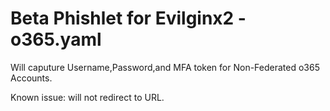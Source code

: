 # Beta Phishlet for Evilginx2 - o365.yaml
Will caputure Username,Password,and MFA token for Non-Federated o365 Accounts.

Known issue: will not redirect to URL. 
